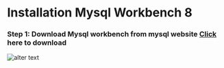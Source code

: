# Installation Mysql Workbench 8

### Step 1: Download Mysql workbench from mysql website [Click](https://dev.mysql.com/downloads/installer/) here to download

![alter text](https://i.ibb.co/25cStWF/mysql.jpg)

